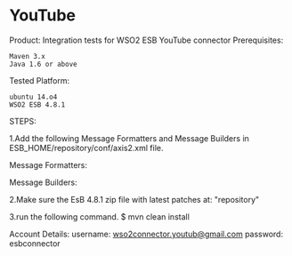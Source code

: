 YouTube
=======
Product: Integration tests for WSO2 ESB YouTube connector Prerequisites:

    Maven 3.x
    Java 1.6 or above

Tested Platform:

    ubuntu 14.o4
    WSO2 ESB 4.8.1
    
STEPS:

1.Add the following Message Formatters  and Message Builders  in ESB_HOME/repository/conf/axis2.xml file.

Message Formatters:<messageFormatter contentType="application/octet-stream"
    class="org.wso2.carbon.relay.ExpandingMessageFormatter"/>
<messageFormatter contentType="video/*"
    class="org.wso2.carbon.relay.ExpandingMessageFormatter"/>

Message Builders:<messageBuilder contentType="video/*"
    class="org.wso2.carbon.relay.BinaryRelayBuilder"/>
<messageBuilder contentType="application/octet-stream"
    class="org.wso2.carbon.relay.BinaryRelayBuilder"/>

2.Make sure the EsB 4.8.1 zip file with latest patches at: "repository"

3.run the following command. $ mvn clean install

Account Details: username:
    wso2connector.youtub@gmail.com
    password: esbconnector


